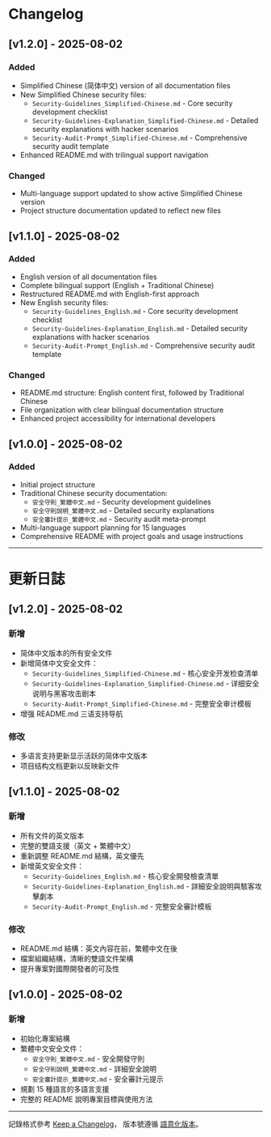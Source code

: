 # Changelog

## [v1.2.0] - 2025-08-02

### Added
- Simplified Chinese (简体中文) version of all documentation files
- New Simplified Chinese security files:
  - `Security-Guidelines_Simplified-Chinese.md` - Core security development checklist
  - `Security-Guidelines-Explanation_Simplified-Chinese.md` - Detailed security explanations with hacker scenarios
  - `Security-Audit-Prompt_Simplified-Chinese.md` - Comprehensive security audit template
- Enhanced README.md with trilingual support navigation

### Changed
- Multi-language support updated to show active Simplified Chinese version
- Project structure documentation updated to reflect new files

## [v1.1.0] - 2025-08-02

### Added
- English version of all documentation files
- Complete bilingual support (English + Traditional Chinese)
- Restructured README.md with English-first approach
- New English security files:
  - `Security-Guidelines_English.md` - Core security development checklist
  - `Security-Guidelines-Explanation_English.md` - Detailed security explanations with hacker scenarios
  - `Security-Audit-Prompt_English.md` - Comprehensive security audit template

### Changed
- README.md structure: English content first, followed by Traditional Chinese
- File organization with clear bilingual documentation structure
- Enhanced project accessibility for international developers

## [v1.0.0] - 2025-08-02

### Added
- Initial project structure
- Traditional Chinese security documentation:
  - `安全守則_繁體中文.md` - Security development guidelines
  - `安全守則說明_繁體中文.md` - Detailed security explanations
  - `安全審計提示_繁體中文.md` - Security audit meta-prompt
- Multi-language support planning for 15 languages
- Comprehensive README with project goals and usage instructions

---

# 更新日誌

## [v1.2.0] - 2025-08-02

### 新增
- 简体中文版本的所有安全文件
- 新增简体中文安全文件：
  - `Security-Guidelines_Simplified-Chinese.md` - 核心安全开发检查清单
  - `Security-Guidelines-Explanation_Simplified-Chinese.md` - 详细安全说明与黑客攻击剧本
  - `Security-Audit-Prompt_Simplified-Chinese.md` - 完整安全审计模板
- 增强 README.md 三语支持导航

### 修改
- 多语言支持更新显示活跃的简体中文版本
- 项目结构文档更新以反映新文件

## [v1.1.0] - 2025-08-02

### 新增
- 所有文件的英文版本
- 完整的雙語支援（英文 + 繁體中文）
- 重新調整 README.md 結構，英文優先
- 新增英文安全文件：
  - `Security-Guidelines_English.md` - 核心安全開發檢查清單
  - `Security-Guidelines-Explanation_English.md` - 詳細安全說明與駭客攻擊劇本
  - `Security-Audit-Prompt_English.md` - 完整安全審計模板

### 修改
- README.md 結構：英文內容在前，繁體中文在後
- 檔案組織結構，清晰的雙語文件架構
- 提升專案對國際開發者的可及性

## [v1.0.0] - 2025-08-02

### 新增
- 初始化專案結構
- 繁體中文安全文件：
  - `安全守則_繁體中文.md` - 安全開發守則
  - `安全守則說明_繁體中文.md` - 詳細安全說明
  - `安全審計提示_繁體中文.md` - 安全審計元提示
- 規劃 15 種語言的多語言支援
- 完整的 README 說明專案目標與使用方法

---

記錄格式參考 [Keep a Changelog](https://keepachangelog.com/zh-TW/1.0.0/)，
版本號遵循 [語意化版本](https://semver.org/lang/zh-TW/)。